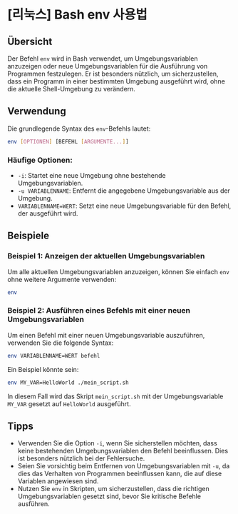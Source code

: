 # [리눅스] Bash env 사용법

## Übersicht
Der Befehl `env` wird in Bash verwendet, um Umgebungsvariablen anzuzeigen oder neue Umgebungsvariablen für die Ausführung von Programmen festzulegen. Er ist besonders nützlich, um sicherzustellen, dass ein Programm in einer bestimmten Umgebung ausgeführt wird, ohne die aktuelle Shell-Umgebung zu verändern.

## Verwendung
Die grundlegende Syntax des `env`-Befehls lautet:

```bash
env [OPTIONEN] [BEFEHL [ARGUMENTE...]]
```

### Häufige Optionen:
- `-i`: Startet eine neue Umgebung ohne bestehende Umgebungsvariablen.
- `-u VARIABLENNAME`: Entfernt die angegebene Umgebungsvariable aus der Umgebung.
- `VARIABLENNAME=WERT`: Setzt eine neue Umgebungsvariable für den Befehl, der ausgeführt wird.

## Beispiele

### Beispiel 1: Anzeigen der aktuellen Umgebungsvariablen
Um alle aktuellen Umgebungsvariablen anzuzeigen, können Sie einfach `env` ohne weitere Argumente verwenden:

```bash
env
```

### Beispiel 2: Ausführen eines Befehls mit einer neuen Umgebungsvariablen
Um einen Befehl mit einer neuen Umgebungsvariable auszuführen, verwenden Sie die folgende Syntax:

```bash
env VARIABLENNAME=WERT befehl
```

Ein Beispiel könnte sein:

```bash
env MY_VAR=HelloWorld ./mein_script.sh
```

In diesem Fall wird das Skript `mein_script.sh` mit der Umgebungsvariable `MY_VAR` gesetzt auf `HelloWorld` ausgeführt.

## Tipps
- Verwenden Sie die Option `-i`, wenn Sie sicherstellen möchten, dass keine bestehenden Umgebungsvariablen den Befehl beeinflussen. Dies ist besonders nützlich bei der Fehlersuche.
- Seien Sie vorsichtig beim Entfernen von Umgebungsvariablen mit `-u`, da dies das Verhalten von Programmen beeinflussen kann, die auf diese Variablen angewiesen sind.
- Nutzen Sie `env` in Skripten, um sicherzustellen, dass die richtigen Umgebungsvariablen gesetzt sind, bevor Sie kritische Befehle ausführen.
